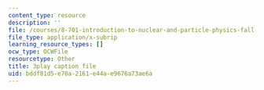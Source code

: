 ```yaml
---
content_type: resource
description: ''
file: /courses/8-701-introduction-to-nuclear-and-particle-physics-fall-2020/bddf81d5e70a2161e44ae9676a73ae6a_bwhcUuZqqK4.srt
file_type: application/x-subrip
learning_resource_types: []
ocw_type: OCWFile
resourcetype: Other
title: 3play caption file
uid: bddf81d5-e70a-2161-e44a-e9676a73ae6a
---
```

